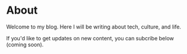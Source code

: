 # About

Welcome to my blog. Here I will be writing about tech, culture, and life. 

If you'd like to get updates on new content, you can subcribe below (coming soon).